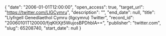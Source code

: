 {
  "date": "2006-01-01T12:00:00", 
  "open_access": true, 
  "target_url": "https://twitter.com/LlGCymru", 
  "description": "", 
  "end_date": null, 
  "title": "Llyfrgell Genedlaethol Cymru (llgcymru) Twitter", 
  "record_id": "20060101T120000/fjqKItXjt5WujosBPDhblA==", 
  "publisher": "twitter.com", 
  "slug": 65208740, 
  "start_date": null
}

